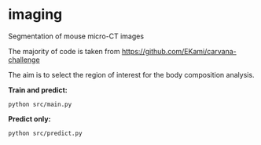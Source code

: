 # imaging
Segmentation of mouse micro-CT images

The majority of code is taken from https://github.com/EKami/carvana-challenge

The aim is to select the region of interest for the body composition analysis.  


**Train and predict:**
```
python src/main.py
```
**Predict only:**
```
python src/predict.py
```
